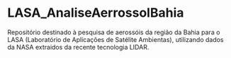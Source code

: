 # LASA_AnaliseAerrossolBahia
 Repositório destinado à pesquisa de aerossóis da região da Bahia para o LASA (Laboratório de Aplicações de Satélite Ambientas), utilizando dados da NASA extraidos da recente tecnologia LIDAR.
